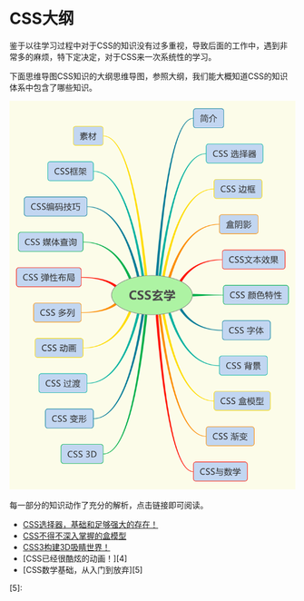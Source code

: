 # CSS大纲

鉴于以往学习过程中对于CSS的知识没有过多重视，导致后面的工作中，遇到非常多的麻烦，特下定决定，对于CSS来一次系统性的学习。

下面思维导图CSS知识的大纲思维导图，参照大纲，我们能大概知道CSS的知识体系中包含了哪些知识。

![alt text](./article/img/CSSoverview.svg "Title")

每一部分的知识动作了充分的解析，点击链接即可阅读。

* [CSS选择器，基础和足够强大的存在！][1]
* [CSS不得不深入掌握的盒模型][2]
* [CSS3构建3D吸睛世界！][3]
* [CSS已经很酷炫的动画！][4]
* [CSS数学基础，从入门到放弃][5]

[1]: https://github.com/Martin-Shao/yideng-note/blob/master/css-senior/article/selector.md
[2]: https://github.com/Martin-Shao/yideng-note/blob/master/css-senior/article/box-model.md
[3]:
[4]:
[5]: